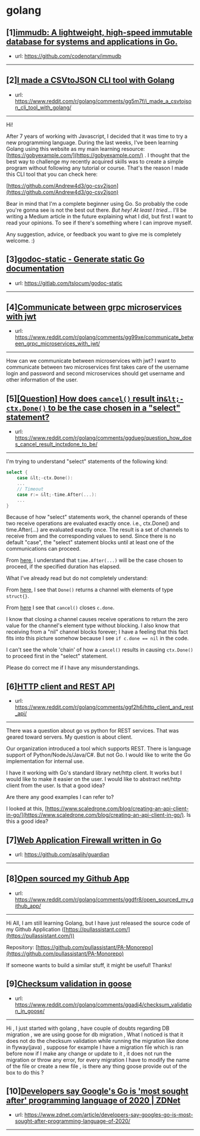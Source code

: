 # golang
## [1][immudb: A lightweight, high-speed immutable database for systems and applications in Go.](https://www.reddit.com/r/golang/comments/ggds5c/immudb_a_lightweight_highspeed_immutable_database/)
- url: https://github.com/codenotary/immudb
---

## [2][I made a CSVtoJSON CLI tool with Golang](https://www.reddit.com/r/golang/comments/gg5m7f/i_made_a_csvtojson_cli_tool_with_golang/)
- url: https://www.reddit.com/r/golang/comments/gg5m7f/i_made_a_csvtojson_cli_tool_with_golang/
---
Hi!

After 7 years of working with Javascript, I decided that it was time to try a new programming language. During the last weeks, I've been learning Golang using this website as my main learning resource: [https://gobyexample.com/](https://gobyexample.com/) .  I thought that the best way to challenge my recently acquired skills was to create a simple program without following any tutorial or course. That's the reason I made this CLI tool that you can check here:

 [https://github.com/Andrew4d3/go-csv2json](https://github.com/Andrew4d3/go-csv2json)

Bear in mind that I'm a complete beginner using Go. So probably the code you're gonna see is not the best out there. *But hey! At least I tried*... I'll be writing a Medium article in the future explaining what I did, but first I want to read your opinions. To see if there's something where I can improve myself.

Any suggestion, advice, or feedback you want to give me is completely welcome. :)
## [3][godoc-static - Generate static Go documentation](https://www.reddit.com/r/golang/comments/gg91mm/godocstatic_generate_static_go_documentation/)
- url: https://gitlab.com/tslocum/godoc-static
---

## [4][Communicate between grpc microservices with jwt](https://www.reddit.com/r/golang/comments/gg99xe/communicate_between_grpc_microservices_with_jwt/)
- url: https://www.reddit.com/r/golang/comments/gg99xe/communicate_between_grpc_microservices_with_jwt/
---
How can we communicate between microservices with jwt? I want to communicate between two microservices first takes care of the username login and password and second microservices should get username and other information of the user.
## [5][[Question] How does `cancel()` result in`&lt;-ctx.Done()` to be the case chosen in a "select" statement?](https://www.reddit.com/r/golang/comments/ggdueg/question_how_does_cancel_result_inctxdone_to_be/)
- url: https://www.reddit.com/r/golang/comments/ggdueg/question_how_does_cancel_result_inctxdone_to_be/
---
I'm trying to understand "select" statements of the following kind:
```go
select {
	case &lt;-ctx.Done():
	...
	// Timeout
	case r:= &lt;-time.After(...):
	...
}
```

Because of how "select" statements work, the channel operands of these two receive operations are evaluated exactly once. i.e., ctx.Done() and time.After(...) are evaluated exactly once. The result is a set of channels to receive from and the corresponding values to send. Since there is no default "case", the "select" statement blocks until at least one of the communications can proceed.

From [here](https://golang.org/pkg/time/#After), I understand that `time.After(...)` will be the case chosen to proceed, if the specified duration has elapsed.

What I've already read but do not completely understand:

From [here](https://golang.org/src/context/context.go?s=2460:6019#L357), I see that `Done()` returns a channel with elements of type `struct{}`.

From [here](https://golang.org/src/context/context.go?s=2460:6019#L389) I see that `cancel()` closes `c.done`.

I know that closing a channel causes receive operations to return the zero value for the channel's element type without blocking. I also know that receiving from a "nil" channel blocks forever; I have a feeling that this fact fits into this picture somehow because I see `if c.done == nil` in the code. 

I can't see the whole 'chain' of how a `cancel()` results in causing `ctx.Done()` to proceed first in the "select" statement.

Please do correct me if I have any misunderstandings.
## [6][HTTP client and REST API](https://www.reddit.com/r/golang/comments/ggf2h6/http_client_and_rest_api/)
- url: https://www.reddit.com/r/golang/comments/ggf2h6/http_client_and_rest_api/
---
There was a question about go vs python for REST services. That was geared toward servers. My question is about client.

Our organization introduced a tool which supports REST. There is language support of Python/NodeJs/Java/C#. But not Go. I would like to write the Go implementation for internal use.

I have it working with Go's standard library net/http client. It works but I would like to make it easier on the user.  I would like to abstract net/http client from the user. Is that a good idea?

Are there any good examples I can refer to?

I looked at this, [https://www.scaledrone.com/blog/creating-an-api-client-in-go/](https://www.scaledrone.com/blog/creating-an-api-client-in-go/). Is this a good idea?
## [7][Web Application Firewall written in Go](https://www.reddit.com/r/golang/comments/gfsns4/web_application_firewall_written_in_go/)
- url: https://github.com/asalih/guardian
---

## [8][Open sourced my Github App](https://www.reddit.com/r/golang/comments/ggdfr8/open_sourced_my_github_app/)
- url: https://www.reddit.com/r/golang/comments/ggdfr8/open_sourced_my_github_app/
---
Hi All, I am still learning Golang, but I have just released the source code of my Github Application ([https://pullassistant.com/](https://pullassistant.com/)) 

Repository: [https://github.com/pullassistant/PA-Monorepo](https://github.com/pullassistant/PA-Monorepo)

If someone wants to build a similar stuff, it might be useful! Thanks!
## [9][Checksum validation in goose](https://www.reddit.com/r/golang/comments/ggadj4/checksum_validation_in_goose/)
- url: https://www.reddit.com/r/golang/comments/ggadj4/checksum_validation_in_goose/
---
 Hi , I just started with golang , have couple of doubts regarding DB  migration , we are using goose for db migration , What I noticed is that  it does not do the checksum validation while running the migration like  done in flyway(java) , suppose for example I have a migration file  which is ran before now if I make any change or update to it , it does  not run the migration or throw any error, for every migration I have to  modify the name of the file or create a new file , is there any thing goose provide out of the box to do this ?
## [10][Developers say Google's Go is 'most sought after' programming language of 2020 | ZDNet](https://www.reddit.com/r/golang/comments/gflyyn/developers_say_googles_go_is_most_sought_after/)
- url: https://www.zdnet.com/article/developers-say-googles-go-is-most-sought-after-programming-language-of-2020/
---

